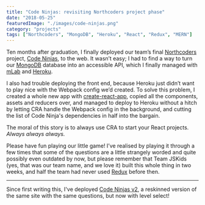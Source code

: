 ```yaml
---
title: "Code Ninjas: revisiting Northcoders project phase"
date: "2018-05-25"
featuredImage: "./images/code-ninjas.png"
category: "projects"
tags: ["Northcoders", "MongoDB", "Heroku", "React", "Redux", "MERN"]
---
```


Ten months after graduation, I finally deployed our team’s final [Northcoders](https://northcoders.com/) project, [Code Ninjas](https://codeninjas-nc5.herokuapp.com/), to the web. It wasn’t easy; I had to find a way to turn our [MongoDB](https://www.mongodb.com/) database into an accessible API, which I finally managed with [mLab](https://mlab.com/) and [Heroku](https://www.heroku.com/).

I also had trouble deploying the front end, because Heroku just didn’t want to play nice with the Webpack config we’d created. To solve this problem, I created a whole new app with [create-react-app](https://github.com/facebook/create-react-app), copied all the components, assets and reducers over, and managed to deploy to Heroku without a hitch by letting CRA handle the Webpack config in the background, and cutting the list of Code Ninja's dependencies in half into the bargain.

The moral of this story is to always use CRA to start your React projects. _Always always always._

Please have fun playing our little game! I’ve realised by playing it through a few times that some of the questions are a little strangely worded and quite possibly even outdated by now, but please remember that Team JSKids (yes, that was our team name, and we love it) built this whole thing in two weeks, and half the team had never used [Redux](https://redux.js.org/introduction/getting-started) before then.

---

Since first writing this, I've deployed [Code Ninjas v2](https://codeninjas-v2.herokuapp.com), a reskinned version of the same site with the same questions, but now with level select!
